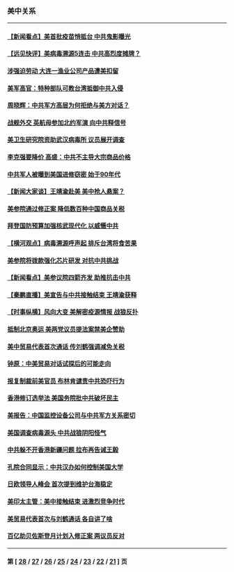 ### 美中关系
---
#### [【新闻看点】美首批疫苗悄抵台 中共鬼影曝光](../../pages/nf1412576/n12983290.md) 
#### [【远见快评】美病毒溯源5连击 中共高烈度摊牌？](../../pages/nf1412576/n12983316.md) 
#### [涉强迫劳动 大连一渔业公司产品遭美扣留](../../pages/nf1412576/n12982965.md) 
#### [美军高官：特种部队可教台湾抵御中共入侵](../../pages/nf1412576/n12983031.md) 
#### [周晓辉：中共军方高层为何拒绝与美方对话？](../../pages/nf1412576/n12982964.md) 
#### [战舰外交 英航母参加北约军演 向中共释信号](../../pages/nf1412576/n12982861.md) 
#### [美卫生研究院资助武汉病毒所 议员展开调查](../../pages/nf1412576/n12982752.md) 
#### [李克强要降价 高盛：中共不主导大宗商品价格](../../pages/nf1412576/n12982734.md) 
#### [中共军人被曝到美国进修窃密 始于90年代](../../pages/nf1412576/n12981441.md) 
#### [【新闻大家谈】王靖渝赴美 美中抢人悬案？](../../pages/nf1412576/n12982376.md) 
#### [美参院通过修正案 降低数百种中国商品关税](../../pages/nf1412576/n12981172.md) 
#### [拜登国防预算加强核武现代化 以威慑中共](../../pages/nf1412576/n12981315.md) 
#### [【横河观点】病毒溯源呼声起 排斥台湾将食苦果](../../pages/nf1412576/n12980853.md) 
#### [美参院将拨款强化芯片研发 对抗中共挑战](../../pages/nf1412576/n12980915.md) 
#### [【新闻看点】美参议院四箭齐发 助推抗击中共](../../pages/nf1412576/n12980801.md) 
#### [【秦鹏直播】美宣告与中共接触结束 王靖渝获释](../../pages/nf1412576/n12980833.md) 
#### [【时事纵横】风向大变 美解密疫源情报 战狼反扑](../../pages/nf1412576/n12980795.md) 
#### [抵制北京奥运 美两党议员提法案禁美企赞助](../../pages/nf1412576/n12980522.md) 
#### [美中贸易代表首次通话 传刘鹤强调减免关税](../../pages/nf1412576/n12980440.md) 
#### [钟原：中美贸易对话试探后的可能走向](../../pages/nf1412576/n12980503.md) 
#### [报复制裁前美官员 布林肯谴责中共恐吓行为](../../pages/nf1412576/n12980451.md) 
#### [香港修订选举法 美国务院批中共破坏民主](../../pages/nf1412576/n12980370.md) 
#### [美报告：中国监控设备公司与中共军方关系密切](../../pages/nf1412576/n12978809.md) 
#### [美国调查病毒源头 中共战狼阴阳怪气](../../pages/nf1412576/n12980082.md) 
#### [中共躲不开香港新疆问题 拉布再告诫王毅](../../pages/nf1412576/n12979922.md) 
#### [孔院合同显示：中共汉办如何控制美国大学](../../pages/nf1412576/n12978711.md) 
#### [日欧领导人峰会 首次提到维护台海稳定](../../pages/nf1412576/n12979917.md) 
#### [美印太主管：美中接触结束 进激烈竞争时代](../../pages/nf1412576/n12979535.md) 
#### [美贸易代表首次与刘鹤通话 各自讲了啥](../../pages/nf1412576/n12978507.md) 
#### [百亿助贝佐斯登月计划入修正案 两议员反对](../../pages/nf1412576/n12978243.md) 

---
#### 第 [ [28](./28.md) / [27](./27.md) / [26](./26.md) / [25](./25.md) / [24](./24.md) / [23](./23.md) / [22](./22.md) / [21](./21.md) ] 页
